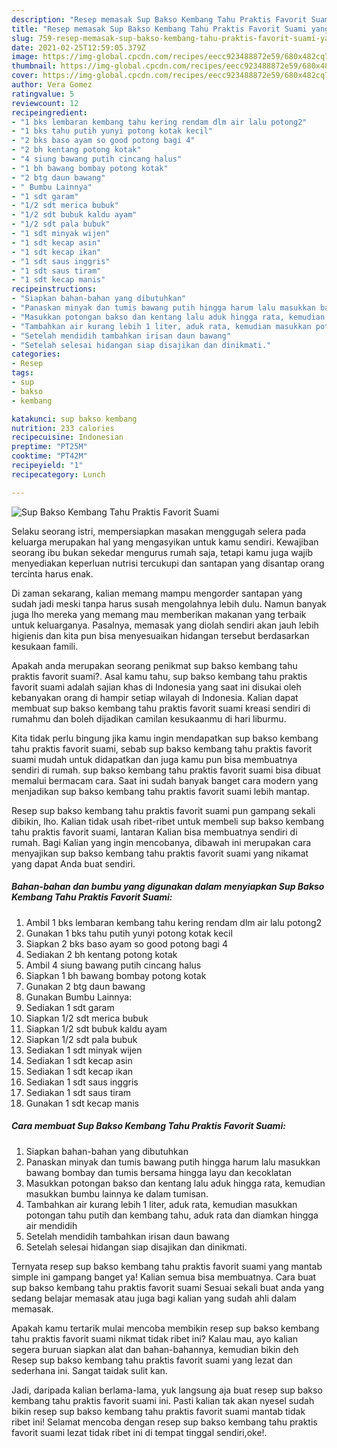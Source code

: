 ```yaml
---
description: "Resep memasak Sup Bakso Kembang Tahu Praktis Favorit Suami yang nikmat dan Mudah Dibuat"
title: "Resep memasak Sup Bakso Kembang Tahu Praktis Favorit Suami yang nikmat dan Mudah Dibuat"
slug: 759-resep-memasak-sup-bakso-kembang-tahu-praktis-favorit-suami-yang-nikmat-dan-mudah-dibuat
date: 2021-02-25T12:59:05.379Z
image: https://img-global.cpcdn.com/recipes/eecc923488872e59/680x482cq70/sup-bakso-kembang-tahu-praktis-favorit-suami-foto-resep-utama.jpg
thumbnail: https://img-global.cpcdn.com/recipes/eecc923488872e59/680x482cq70/sup-bakso-kembang-tahu-praktis-favorit-suami-foto-resep-utama.jpg
cover: https://img-global.cpcdn.com/recipes/eecc923488872e59/680x482cq70/sup-bakso-kembang-tahu-praktis-favorit-suami-foto-resep-utama.jpg
author: Vera Gomez
ratingvalue: 5
reviewcount: 12
recipeingredient:
- "1 bks lembaran kembang tahu kering rendam dlm air lalu potong2"
- "1 bks tahu putih yunyi potong kotak kecil"
- "2 bks baso ayam so good potong bagi 4"
- "2 bh kentang potong kotak"
- "4 siung bawang putih cincang halus"
- "1 bh bawang bombay potong kotak"
- "2 btg daun bawang"
- " Bumbu Lainnya"
- "1 sdt garam"
- "1/2 sdt merica bubuk"
- "1/2 sdt bubuk kaldu ayam"
- "1/2 sdt pala bubuk"
- "1 sdt minyak wijen"
- "1 sdt kecap asin"
- "1 sdt kecap ikan"
- "1 sdt saus inggris"
- "1 sdt saus tiram"
- "1 sdt kecap manis"
recipeinstructions:
- "Siapkan bahan-bahan yang dibutuhkan"
- "Panaskan minyak dan tumis bawang putih hingga harum lalu masukkan bawang bombay dan tumis bersama hingga layu dan kecoklatan"
- "Masukkan potongan bakso dan kentang lalu aduk hingga rata, kemudian masukkan bumbu lainnya ke dalam tumisan."
- "Tambahkan air kurang lebih 1 liter, aduk rata, kemudian masukkan potongan tahu putih dan kembang tahu, aduk rata dan diamkan hingga air mendidih"
- "Setelah mendidih tambahkan irisan daun bawang"
- "Setelah selesai hidangan siap disajikan dan dinikmati."
categories:
- Resep
tags:
- sup
- bakso
- kembang

katakunci: sup bakso kembang 
nutrition: 233 calories
recipecuisine: Indonesian
preptime: "PT25M"
cooktime: "PT42M"
recipeyield: "1"
recipecategory: Lunch

---
```



![Sup Bakso Kembang Tahu Praktis Favorit Suami](https://img-global.cpcdn.com/recipes/eecc923488872e59/680x482cq70/sup-bakso-kembang-tahu-praktis-favorit-suami-foto-resep-utama.jpg)

Selaku seorang istri, mempersiapkan masakan menggugah selera pada keluarga merupakan hal yang mengasyikan untuk kamu sendiri. Kewajiban seorang ibu bukan sekedar mengurus rumah saja, tetapi kamu juga wajib menyediakan keperluan nutrisi tercukupi dan santapan yang disantap orang tercinta harus enak.

Di zaman  sekarang, kalian memang mampu mengorder santapan yang sudah jadi meski tanpa harus susah mengolahnya lebih dulu. Namun banyak juga lho mereka yang memang mau memberikan makanan yang terbaik untuk keluarganya. Pasalnya, memasak yang diolah sendiri akan jauh lebih higienis dan kita pun bisa menyesuaikan hidangan tersebut berdasarkan kesukaan famili. 



Apakah anda merupakan seorang penikmat sup bakso kembang tahu praktis favorit suami?. Asal kamu tahu, sup bakso kembang tahu praktis favorit suami adalah sajian khas di Indonesia yang saat ini disukai oleh kebanyakan orang di hampir setiap wilayah di Indonesia. Kalian dapat membuat sup bakso kembang tahu praktis favorit suami kreasi sendiri di rumahmu dan boleh dijadikan camilan kesukaanmu di hari liburmu.

Kita tidak perlu bingung jika kamu ingin mendapatkan sup bakso kembang tahu praktis favorit suami, sebab sup bakso kembang tahu praktis favorit suami mudah untuk didapatkan dan juga kamu pun bisa membuatnya sendiri di rumah. sup bakso kembang tahu praktis favorit suami bisa dibuat memalui bermacam cara. Saat ini sudah banyak banget cara modern yang menjadikan sup bakso kembang tahu praktis favorit suami lebih mantap.

Resep sup bakso kembang tahu praktis favorit suami pun gampang sekali dibikin, lho. Kalian tidak usah ribet-ribet untuk membeli sup bakso kembang tahu praktis favorit suami, lantaran Kalian bisa membuatnya sendiri di rumah. Bagi Kalian yang ingin mencobanya, dibawah ini merupakan cara menyajikan sup bakso kembang tahu praktis favorit suami yang nikamat yang dapat Anda buat sendiri.

<!--inarticleads1-->

##### Bahan-bahan dan bumbu yang digunakan dalam menyiapkan Sup Bakso Kembang Tahu Praktis Favorit Suami:

1. Ambil 1 bks lembaran kembang tahu kering rendam dlm air lalu potong2
1. Gunakan 1 bks tahu putih yunyi potong kotak kecil
1. Siapkan 2 bks baso ayam so good potong bagi 4
1. Sediakan 2 bh kentang potong kotak
1. Ambil 4 siung bawang putih cincang halus
1. Siapkan 1 bh bawang bombay potong kotak
1. Gunakan 2 btg daun bawang
1. Gunakan  Bumbu Lainnya:
1. Sediakan 1 sdt garam
1. Siapkan 1/2 sdt merica bubuk
1. Siapkan 1/2 sdt bubuk kaldu ayam
1. Siapkan 1/2 sdt pala bubuk
1. Sediakan 1 sdt minyak wijen
1. Sediakan 1 sdt kecap asin
1. Sediakan 1 sdt kecap ikan
1. Sediakan 1 sdt saus inggris
1. Sediakan 1 sdt saus tiram
1. Gunakan 1 sdt kecap manis




<!--inarticleads2-->

##### Cara membuat Sup Bakso Kembang Tahu Praktis Favorit Suami:

1. Siapkan bahan-bahan yang dibutuhkan
1. Panaskan minyak dan tumis bawang putih hingga harum lalu masukkan bawang bombay dan tumis bersama hingga layu dan kecoklatan
1. Masukkan potongan bakso dan kentang lalu aduk hingga rata, kemudian masukkan bumbu lainnya ke dalam tumisan.
1. Tambahkan air kurang lebih 1 liter, aduk rata, kemudian masukkan potongan tahu putih dan kembang tahu, aduk rata dan diamkan hingga air mendidih
1. Setelah mendidih tambahkan irisan daun bawang
1. Setelah selesai hidangan siap disajikan dan dinikmati.




Ternyata resep sup bakso kembang tahu praktis favorit suami yang mantab simple ini gampang banget ya! Kalian semua bisa membuatnya. Cara buat sup bakso kembang tahu praktis favorit suami Sesuai sekali buat anda yang sedang belajar memasak atau juga bagi kalian yang sudah ahli dalam memasak.

Apakah kamu tertarik mulai mencoba membikin resep sup bakso kembang tahu praktis favorit suami nikmat tidak ribet ini? Kalau mau, ayo kalian segera buruan siapkan alat dan bahan-bahannya, kemudian bikin deh Resep sup bakso kembang tahu praktis favorit suami yang lezat dan sederhana ini. Sangat taidak sulit kan. 

Jadi, daripada kalian berlama-lama, yuk langsung aja buat resep sup bakso kembang tahu praktis favorit suami ini. Pasti kalian tak akan nyesel sudah bikin resep sup bakso kembang tahu praktis favorit suami mantab tidak ribet ini! Selamat mencoba dengan resep sup bakso kembang tahu praktis favorit suami lezat tidak ribet ini di tempat tinggal sendiri,oke!.

